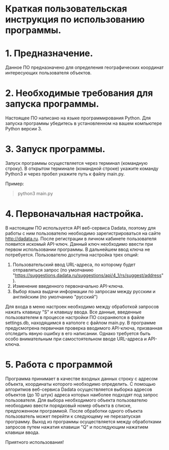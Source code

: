 # Краткая пользовательская инструкция по использованию программы.


# 1. Предназначение.

Данное ПО предназначено для определения географических координат интересующих пользователя объектов. 

# 2. Необходимые требования для запуска программы.

Настоящее ПО написано на языке программирования Python. Для запуска программы убедитесь в установленном на
вашем компьютере Python версии 3.

# 3. Запуск программы.
Запуск программы осуществляется через терминал (командную строку).
В открытом терминале (командной строке) укажите команду Python3 и через пробел укажите путь к файлу 
main.py.

Пример:
> python3 main.py

# 4. Первоначальная настройка.

В настоящем ПО используется API веб-сервиса Dadata, поэтому для работы с ним пользователю необходимо 
зарегистрироваться на сайте http://dadata.ru. После регистрации в личном кабинете пользователя появится 
искомый API-ключ. Данный ключ необходимо ввести при первом использовании программы.
В дальнейшем ввод ключа не потребуется. Пользователю доступна настройка трех опций:
1. Пользовательский ввод URL-адреса, по которому будет отправляться запрос
   (по умолчанию "https://suggestions.dadata.ru/suggestions/api/4_1/rs/suggest/address").
2. Изменение введенного первоначально API-ключа.
3. Выбор языка выдачи информации по запросам между русским и английским (по умолчанию "русский")

Для входа в меню настроек необходимо между обработкой запросов нажать клавишу "S" и клавишу ввода. 
Все данные, введенные пользователем в процессе настройки ПО сохраняются в файле settings.db, находящимся
в катологе с файлом main.py. В программе предусмотрена первичная проверка вводимого API-ключа, призванная отследить
явную ошибку в его написании. Однако требуется быть особо внимательным при самостоятельном 
вводе URL-адреса и API-ключа.

# 5. Работа с программой

Программа принимает в качестве входных данных строку с адресом объекта,
координаты которого необходимо определить. С помощью алгоритмов веб-сервиса Dadata осуществляется
выборка адресов объектов (до 10 штук) адреса которых наиболее подходят под запрос пользователя.
Для выбора необходимого объекта пользователю необходимо ввести порядковый номер объекта
в списке, предложенном программой. После обработки одного объекта пользователь может перейти к следующему
не перезапуская программу. Выход из программы осуществляется между обработками запросов путем нажатия
клавиши "Q" и последующим нажатием клавиши ввода.


Приятного использования!

